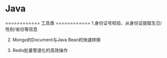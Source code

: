Java
====

============ 工具类 ============
1.身份证号校验、从身份证提取生日/性别/省份等信息

2. Mongo的Document与Java Bean的快速转换

3. Redis批量管道化的高效操作